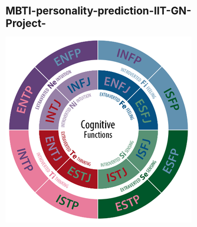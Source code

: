 # MBTI-personality-prediction-IIT-GN-Project-
![alt text](https://github.com/darshan8850/MBTI-personality-prediction-IIT-GN-Project-/blob/main/CognitiveFunctions.jpg)
